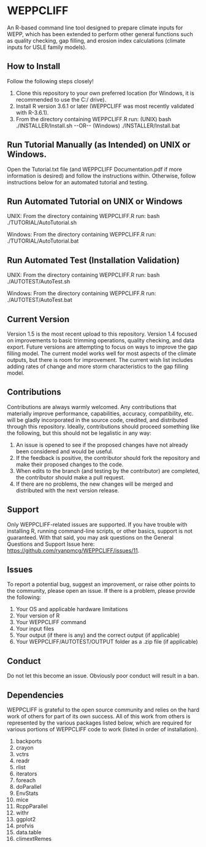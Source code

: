 # WEPPCLIFF
An R-based command line tool designed to prepare climate inputs for WEPP, which has been extended to perform other general functions such as quality checking, gap filling, and erosion index calculations (climate inputs for USLE family models).

## How to Install
Follow the following steps closely! 

1. Clone this repository to your own preferred location (for Windows, it is recommended to use the C:/ drive).
2. Install R version 3.6.1 or later (WEPPCLIFF was most recently validated with R-3.6.1).
3. From the directory containing WEPPCLIFF.R run:
(UNIX) bash ./INSTALLER/Install.sh  --OR-- (Windows) ./INSTALLER/Install.bat

## Run Tutorial Manually (as Intended) on UNIX or Windows.
Open the Tutorial.txt file (and WEPPCLIFF Documentation.pdf if more information is desired) and follow the instructions within. Otherwise, follow instructions below for an automated tutorial and testing.

## Run Automated Tutorial on UNIX or Windows
UNIX: From the directory containing WEPPCLIFF.R run: bash ./TUTORIAL/AutoTutorial.sh

Windows: From the directory containing WEPPCLIFF.R run: ./TUTORIAL/AutoTutorial.bat

## Run Automated Test (Installation Validation)
UNIX: From the directory containing WEPPCLIFF.R run: bash ./AUTOTEST/AutoTest.sh

Windows: From the directory containing WEPPCLIFF.R run: ./AUTOTEST/AutoTest.bat

## Current Version
Version 1.5 is the most recent upload to this repository. Version 1.4 focused on improvements to basic trimming operations, quality checking, and data export. Future versions are attempting to focus on ways to improve the gap filling model. The current model works well for most aspects of the climate outputs, but there is room for improvement. The current wish list includes adding rates of change and more storm characteristics to the gap filling model.

## Contributions
Contributions are always warmly welcomed. Any contributions that materially improve performance, capabilities, accuracy, compatibility, etc. will be gladly incorporated in the source code, credited, and distributed through this repository. Ideally, contributions should proceed something like the following, but this should not be legalistic in any way:
1. An issue is opened to see if the proposed changes have not already been considered and would be useful.
2. If the feedback is positive, the contributor should fork the repository and make their proposed changes to the code.
3. When edits to the branch (and testing by the contributor) are completed, the contributor should make a pull request.
4. If there are no problems, the new changes will be merged and distributed with the next version release.

## Support
Only WEPPCLIFF-related issues are supported. If you have trouble with installing R, running command-line scripts, or other basics, support is not guaranteed. With that said, you may ask questions on the General Questions and Support Issue here: https://github.com/ryanpmcg/WEPPCLIFF/issues/11.

## Issues
To report a potential bug, suggest an improvement, or raise other points to the community, please open an issue. If there is a problem, please provide the following:
1. Your OS and applicable hardware limitations
2. Your version of R
3. Your WEPPCLIFF command
4. Your input files
5. Your output (if there is any) and the correct output (if applicable)
6. Your WEPPCLIFF/AUTOTEST/OUTPUT folder as a .zip file (if applicable)

## Conduct
Do not let this become an issue. Obviously poor conduct will result in a ban.

## Dependencies
WEPPCLIFF is grateful to the open source community and relies on the hard work of others for part of its own success. All of this work from others is represented by the various packages listed below, which are required for various portions of WEPPCLIFF code to work (listed in order of installation).

1. backports
2. crayon
3. vctrs
4. readr
5. rlist
6. iterators
7. foreach
8. doParallel
9. EnvStats
10. mice
11. RcppParallel
12. withr
13. ggplot2
14. profvis
15. data.table
16. climextRemes
